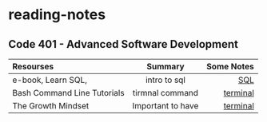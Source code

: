 # reading-notes

## Code 401 - Advanced Software Development

| Resourses                   |      Summary      |                                    Some Notes |
| :-------------------------- | :---------------: | --------------------------------------------: |
| e-book, Learn SQL,          |   intro to sql    |                         [SQL](./prep1/SQL.md) |
| Bash Command Line Tutorials |  tirmnal command  |               [terminal](./prep1/tirmenal.md) |
| The Growth Mindset          | Important to have | [terminal](./prep1/The%20Growth%20Mindset.md) |
